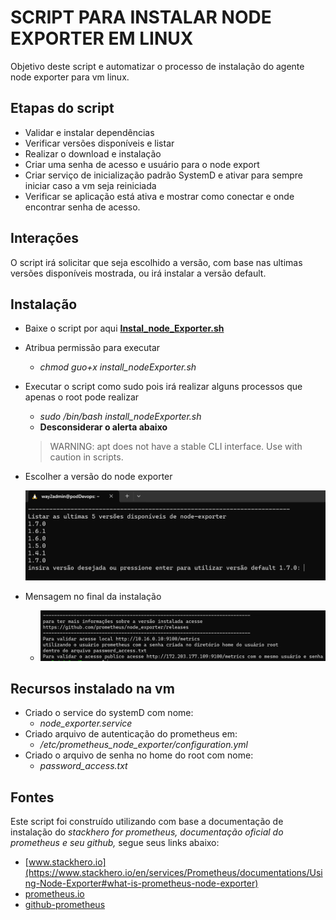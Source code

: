 # SCRIPT PARA INSTALAR NODE EXPORTER EM LINUX
Objetivo deste script e automatizar o processo de instalação do agente node exporter para vm linux.
## Etapas do script
* Validar e instalar dependências
* Verificar versões disponíveis e listar 
* Realizar o download e instalação
* Criar uma senha de acesso e usuário para o node export
* Criar serviço de inicialização padrão SystemD e ativar para sempre iniciar caso a vm seja reiniciada
* Verificar se aplicação está ativa e mostrar como conectar e onde encontrar senha de acesso.

## Interações
O script irá solicitar que seja escolhido a versão, com base nas ultimas versões disponíveis mostrada, ou irá instalar a versão default.
## Instalação
* Baixe o script por aqui **[Instal_node_Exporter.sh](https://dev.azure.com/way2/DEVOPS-OPERATIONS/_git/devops-scripts?path=/observability/prometheus)**
* Atribua permissão para executar 
  *  *chmod guo+x install_nodeExporter.sh*
* Executar o script como sudo pois irá realizar alguns processos que apenas o root pode realizar 
  * *sudo /bin/bash install_nodeExporter.sh*
  * **Desconsiderar o alerta abaixo**
  > WARNING: apt does not have a stable CLI interface. Use with caution in scripts.

* Escolher a versão do node exporter 
   
  ![Alt text](pictures/image.png)
* Mensagem no final da instalação
  * ![Alt text](pictures/image-1.png)
  
## Recursos instalado na vm
  * Criado o service do systemD com nome:
    * *node_exporter.service*
  * Criado arquivo de autenticação do prometheus em:
    * */etc/prometheus_node_exporter/configuration.yml*
  * Criado o arquivo de senha no home do root com nome:
    * *password_access.txt*

## Fontes
Este script foi construído utilizando com base a documentação de instalação do *stackhero for prometheus, documentação oficial do prometheus e seu github,* segue seus links abaixo:
* [www.stackhero.io](https://www.stackhero.io/en/services/Prometheus/documentations/Using-Node-Exporter#what-is-prometheus-node-exporter)
* [prometheus.io](https://prometheus.io/docs/guides/node-exporter/)
* [github-prometheus](https://github.com/prometheus/node_exporter)
